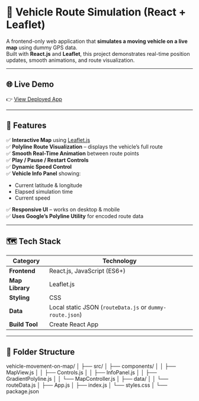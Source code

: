 # 🚗 Vehicle Route Simulation (React + Leaflet)

A frontend-only web application that **simulates a moving vehicle on a live map** using dummy GPS data.  
Built with **React.js** and **Leaflet**, this project demonstrates real-time position updates, smooth animations, and route visualization.

---

## 🌐 Live Demo

👉 [View Deployed App](https://vehicle-movement-on-map-drlt.vercel.app/)

---
## 🧩 Features

✅ **Interactive Map** using [Leaflet.js](https://leafletjs.com)  
✅ **Polyline Route Visualization** – displays the vehicle’s full route  
✅ **Smooth Real-Time Animation** between route points  
✅ **Play / Pause / Restart Controls**  
✅ **Dynamic Speed Control**  
✅ **Vehicle Info Panel** showing:
- Current latitude & longitude
- Elapsed simulation time
- Current speed  

✅ **Responsive UI** – works on desktop & mobile  
✅ **Uses Google’s Polyline Utility** for encoded route data  

---

## 🗺️ Tech Stack

| Category | Technology |
|-----------|-------------|
| **Frontend** | React.js, JavaScript (ES6+) |
| **Map Library** | Leaflet.js |
| **Styling** | CSS |
| **Data** | Local static JSON (`routeData.js` or `dummy-route.json`) |
| **Build Tool** | Create React App |

---

## 📂 Folder Structure

vehicle-movement-on-map/
│
├── src/
│ ├── components/
│ │ ├── MapView.js
│ │ ├── Controls.js
│ │ ├── InfoPanel.js
│ │ ├── GradientPolyline.js
│ │ └── MapController.js
│ ├── data/
│ │ └── routeData.js
│ ├── App.js
│ ├── index.js
│ └── styles.css
│
└── package.json
